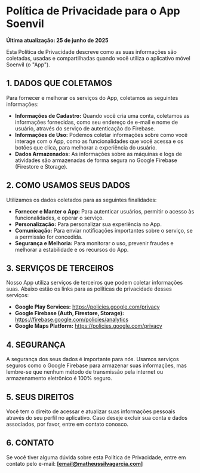 # Política de Privacidade para o App Soenvil

**Última atualização: 25 de junho de 2025**

Esta Política de Privacidade descreve como as suas informações são coletadas, usadas e compartilhadas quando você utiliza o aplicativo móvel Soenvil (o "App").

## 1. DADOS QUE COLETAMOS

Para fornecer e melhorar os serviços do App, coletamos as seguintes informações:

* **Informações de Cadastro:** Quando você cria uma conta, coletamos as informações fornecidas, como seu endereço de e-mail e nome de usuário, através do serviço de autenticação do Firebase.
* **Informações de Uso:** Podemos coletar informações sobre como você interage com o App, como as funcionalidades que você acessa e os botões que clica, para melhorar a experiência do usuário.
* **Dados Armazenados:** As informações sobre as máquinas e logs de atividades são armazenadas de forma segura no Google Firebase (Firestore e Storage).

## 2. COMO USAMOS SEUS DADOS

Utilizamos os dados coletados para as seguintes finalidades:

* **Fornecer e Manter o App:** Para autenticar usuários, permitir o acesso às funcionalidades, e operar o serviço.
* **Personalização:** Para personalizar sua experiência no App.
* **Comunicação:** Para enviar notificações importantes sobre o serviço, se a permissão for concedida.
* **Segurança e Melhoria:** Para monitorar o uso, prevenir fraudes e melhorar a estabilidade e os recursos do App.

## 3. SERVIÇOS DE TERCEIROS

Nosso App utiliza serviços de terceiros que podem coletar informações suas. Abaixo estão os links para as políticas de privacidade desses serviços:

* **Google Play Services:** https://policies.google.com/privacy
* **Google Firebase (Auth, Firestore, Storage):** https://firebase.google.com/policies/analytics
* **Google Maps Platform:** https://policies.google.com/privacy

## 4. SEGURANÇA

A segurança dos seus dados é importante para nós. Usamos serviços seguros como o Google Firebase para armazenar suas informações, mas lembre-se que nenhum método de transmissão pela internet ou armazenamento eletrônico é 100% seguro.

## 5. SEUS DIREITOS

Você tem o direito de acessar e atualizar suas informações pessoais através do seu perfil no aplicativo. Caso deseje excluir sua conta e dados associados, por favor, entre em contato conosco.

## 6. CONTATO

Se você tiver alguma dúvida sobre esta Política de Privacidade, entre em contato pelo e-mail: **[email@matheussilvagarcia.com]**
